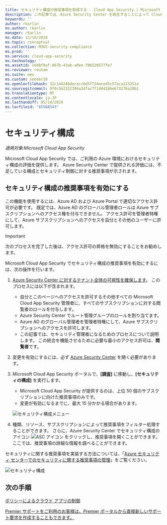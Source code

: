 ```yaml
---
title: セキュリティ構成の推奨事項を取得する - Cloud App Security | Microsoft Docs
description: この記事では、Azure Security Center を統合することによって Cloud App Security で セキュリティ構成の推奨事項を取得する方法について説明します。
keywords: ''
author: rkarlin
ms.author: rkarlin
manager: rkarlin
ms.date: 12/10/2018
ms.topic: conceptual
ms.collection: M365-security-compliance
ms.prod: ''
ms.service: cloud-app-security
ms.technology: ''
ms.assetid: c6d8f8af-867b-43ab-adee-f06520577fe7
ms.reviewer: reutam
ms.suite: ems
ms.custom: seodec18
ms.openlocfilehash: 32c144246decacc8d5f734aced5c57aca123251e
ms.sourcegitcommit: 9f0c562322394a3dfac7f1d84286e673276a28b1
ms.translationtype: MT
ms.contentlocale: ja-JP
ms.lasthandoff: 05/14/2019
ms.locfileid: "65568543"
---
```

# <a name="security-configuration"></a>セキュリティ構成

*適用対象:Microsoft Cloud App Security*

Microsoft Cloud App Security では、ご利用の Azure 環境におけるセキュリティ構成の評価を提供します。 Azure Security Center で提供される評価には、不足している構成とセキュリティ制御に対する推奨事項が示されます。

## <a name="enable-security-configuration-recommendations"></a>セキュリティ構成の推奨事項を有効にする

この機能を使用するには、Azure AD および Azure Portal で適切なアクセス許可が必要です。 既定では、Azure AD のグローバル管理者ロールは Azure サブスクリプションへのアクセス権を付与できません。 アクセス許可を管理者特権にして、Azure サブスクリプションへのアクセスを自分とその他のユーザーに許可します。

> [!IMPORTANT]
> 次のプロセスを完了した後は、アクセス許可の昇格を無効にすることをお勧めします。

Microsoft Cloud App Security でセキュリティ構成の推奨事項を有効にするには、次の操作を行います。

1. <a href="https://docs.microsoft.com/azure/security-center/security-center-management-groups" target="_blank">Azure Security Center に対するテナント全体の可視性を確保します</a>。 このプロセスには以下が含まれます。
   - 自分とこのページへのアクセスを許可するその他すべての Microsoft Cloud App Security 管理者に、すべてのサブスクリプションに対する閲覧者のロールを付与します。
   - Azure Security Center でルート管理グループのロールを割り当てます。
   - Azure AD のグローバル管理者を管理者特権にして、Azure サブスクリプションへのアクセスを許可します。
   - この記事では、セキュリティ管理者になるためのプロセスについて説明します。 この統合を機能させるために必要な最小のアクセス許可は、**閲覧者**です。

2. 変更を有効にするには、必ず <a href="https://ms.portal.azure.com/#blade/Microsoft_Azure_Security/SecurityMenuBlade/0" target="_blank">Azure Security Center</a> を開く必要があります。

3. Microsoft Cloud App Security ポータルで、**[調査]** に移動し、**[セキュリティの構成]** を実行します。 
    - Microsoft Cloud App Security が提供するのは、上位 50 個のサブスクリプションに向けた推奨事項のみです。 
    - 変更が有効になるまでに、最大 15 分かかる場合があります。

     ![セキュリティ構成メニュー](./media/security-configuration-menu.png)

4. 種類、リソース、サブスクリプションによって推奨事項をフィルター処理することができます。 さらに、Azure Security Center でセキュリティ構成のアイコン  ![ASC アイコン ](./media/asc-icon.png) をクリックし、推奨事項を開くことができます。ここでは、推奨事項の詳細な情報を調べることができます。 

セキュリティに関する推奨事項を実装する方法については、「[Azure セキュリティ センターでのセキュリティに関する推奨事項の管理](https://docs.microsoft.com/azure/security-center/security-center-recommendations)」をご覧ください。

   ![セキュリティ構成](./media/security-configuration1.png)

## <a name="next-steps"></a>次の手順 
[ポリシーによるクラウド アプリの制御](control-cloud-apps-with-policies.md)

[Premier サポートをご利用のお客様は、Premier ポータルから直接新しいサポート要求を作成することもできます。](https://premier.microsoft.com/)  
  
